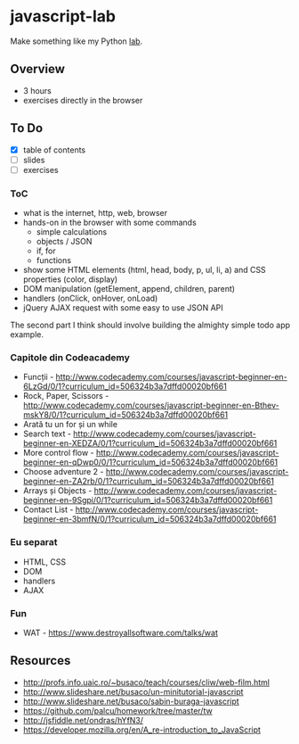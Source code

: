 # javascript-lab

Make something like my Python [lab](https://github.com/palcu/cdl-python-lab).

## Overview

* 3 hours
* exercises directly in the browser

## To Do

- [x] table of contents
- [ ] slides
- [ ] exercises

### ToC

- what is the internet, http, web, browser
- hands-on in the browser with some commands
  - simple calculations
  - objects / JSON
  - if, for
  - functions
- show some HTML elements (html, head, body, p, ul, li, a) and CSS properties (color, display)
- DOM manipulation (getElement, append, children, parent)
- handlers (onClick, onHover, onLoad)
- jQuery AJAX request with some easy to use JSON API

The second part I think should involve building the almighty simple todo app example.

### Capitole din Codeacademy

* Funcții - http://www.codecademy.com/courses/javascript-beginner-en-6LzGd/0/1?curriculum_id=506324b3a7dffd00020bf661
* Rock, Paper, Scissors - http://www.codecademy.com/courses/javascript-beginner-en-Bthev-mskY8/0/1?curriculum_id=506324b3a7dffd00020bf661
* Arată tu un for și un while
* Search text - http://www.codecademy.com/courses/javascript-beginner-en-XEDZA/0/1?curriculum_id=506324b3a7dffd00020bf661
* More control flow - http://www.codecademy.com/courses/javascript-beginner-en-qDwp0/0/1?curriculum_id=506324b3a7dffd00020bf661
* Choose adventure 2 - http://www.codecademy.com/courses/javascript-beginner-en-ZA2rb/0/1?curriculum_id=506324b3a7dffd00020bf661
* Arrays și Objects - http://www.codecademy.com/courses/javascript-beginner-en-9Sgpi/0/1?curriculum_id=506324b3a7dffd00020bf661
* Contact List - http://www.codecademy.com/courses/javascript-beginner-en-3bmfN/0/1?curriculum_id=506324b3a7dffd00020bf661

### Eu separat

* HTML, CSS
* DOM
* handlers
* AJAX

### Fun

* WAT - https://www.destroyallsoftware.com/talks/wat

## Resources

* http://profs.info.uaic.ro/~busaco/teach/courses/cliw/web-film.html
* http://www.slideshare.net/busaco/un-minitutorial-javascript
* http://www.slideshare.net/busaco/sabin-buraga-javascript
* https://github.com/palcu/homework/tree/master/tw
* http://jsfiddle.net/ondras/hYfN3/
* https://developer.mozilla.org/en/A_re-introduction_to_JavaScript
